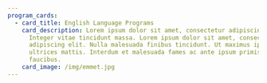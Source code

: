 ```yaml
---
program_cards:
  - card_title: English Language Programs
    card_description: Lorem ipsum dolor sit amet, consectetur adipiscing elit.
      Integer vitae tincidunt massa. Lorem ipsum dolor sit amet, consectetur
      adipiscing elit. Nulla malesuada finibus tincidunt. Ut maximus ipsum non
      ultrices mattis. Interdum et malesuada fames ac ante ipsum primis in
      faucibus.
    card_image: /img/emmet.jpg
---
```

